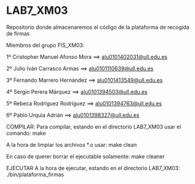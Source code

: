 # LAB7_XM03
Repositorio donde almacenaremos el código de la plataforma de recogida de firmas

Miembros del grupo FIS_XM03:

1º Cristopher Manuel Afonso Mora ==> alu0101402031@ull.edu.es

2º Julio Iván Carrasco Armas ==> alu0101110639@ull.edu.es

3º Fernando Marrero Hernández ==> alu0101413549@ull.edu.es

4º Sergio Perera Márquez ==> alu0101394503@ull.edu.es

5º Rebeca Rodríguez Rodríguez ==> alu0101394763@ull.edu.es

6º Pablo Urquía Adrián ==> alu0101398327@ull.edu.es

COMPILAR:
  Para compilar, estando en el directorio LAB7_XM03 usar el comando:
    make
  
  A la hora de limpiar los archivos *.o usar:
    make clean
  
  En caso de querer borrar el ejecutable solamente:
    make cleaner


EJECUTAR
  A la hora de ejecutar, estando en el directorio LAB7_XM03:
    ./bin/plataforma_firmas

